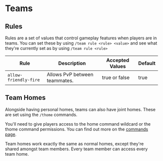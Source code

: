 # Teams

## Rules
Rules are a set of values that control gameplay features when players are in teams. You can set these by using `/team rule <rule> <value>` and see what they're currently set as by using `/team rule <rule>`

| Rule                  | Description                   | Accepted Values | Default |
|-----------------------|-------------------------------|-----------------|---------|
| `allow-friendly-fire` | Allows PvP between teammates. | true or false   | true    |

## Team Homes
Alongside having personal homes, teams can also have joint homes. These are set using the `/thome` commands.

You'll need to give players access to the home command wildcard or the thome command permissions. You can find out more on the [commands page](ES-Commands.md).

Team homes work exactly the same as normal homes, except they're shared amongst team members. Every team member can access every team home.